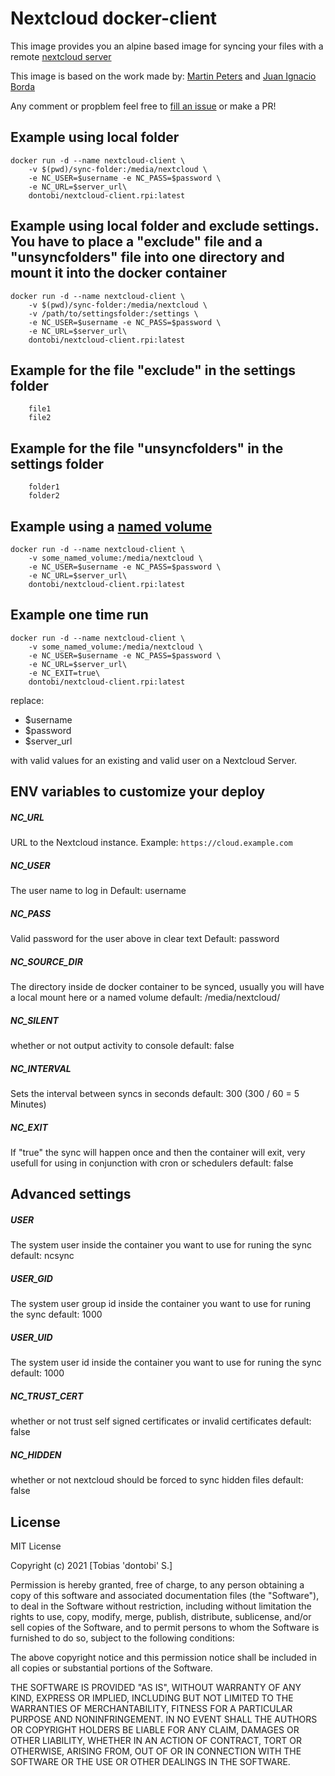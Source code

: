 # Nextcloud docker-client
This image provides you an alpine based image for syncing your files with a remote [nextcloud server ](https://nextcloud.com/)

This image is based on the work made by: [Martin Peters](https://github.com/FreakyBytes) and [Juan Ignacio Borda](https://github.com/juanitomint)

Any comment or propblem feel free to [fill an issue](https://github.com/dontobi/nextcloud-client.rpi/issues/new) or make a PR!

## Example using local folder
```
docker run -d --name nextcloud-client \
    -v $(pwd)/sync-folder:/media/nextcloud \
    -e NC_USER=$username -e NC_PASS=$password \
    -e NC_URL=$server_url\
    dontobi/nextcloud-client.rpi:latest
```

## Example using local folder and exclude settings. You have to place a "exclude" file and a "unsyncfolders" file into one directory and mount it into the docker container
```
docker run -d --name nextcloud-client \
    -v $(pwd)/sync-folder:/media/nextcloud \
    -v /path/to/settingsfolder:/settings \
    -e NC_USER=$username -e NC_PASS=$password \
    -e NC_URL=$server_url\
    dontobi/nextcloud-client.rpi:latest
```

## Example for the file "exclude" in the settings folder
```
    file1
    file2
```

## Example for the file "unsyncfolders" in the settings folder
```
    folder1
    folder2
```

## Example using a [named volume](https://docs.docker.com/storage/volumes/)
```
docker run -d --name nextcloud-client \
    -v some_named_volume:/media/nextcloud \
    -e NC_USER=$username -e NC_PASS=$password \
    -e NC_URL=$server_url\
    dontobi/nextcloud-client.rpi:latest
```

## Example one time run
```
docker run -d --name nextcloud-client \
    -v some_named_volume:/media/nextcloud \
    -e NC_USER=$username -e NC_PASS=$password \
    -e NC_URL=$server_url\
    -e NC_EXIT=true\
    dontobi/nextcloud-client.rpi:latest
```

replace:
 * $username
 * $password 
 * $server_url 
 
 with valid values for an existing and valid user on a Nextcloud Server.

## ENV variables to customize your deploy
##### NC_URL
URL to the Nextcloud instance. Example: `https://cloud.example.com`

##### NC_USER
The user name to log in
Default: username

##### NC_PASS 
Valid password for the user above in clear text
Default: password

##### NC_SOURCE_DIR
The directory inside de docker container to be synced, usually you will have a local mount here or a named volume
default: /media/nextcloud/

##### NC_SILENT
whether or not output activity to console
default: false

##### NC_INTERVAL
Sets the interval between syncs in seconds
default: 300 (300 / 60 = 5 Minutes)

##### NC_EXIT
If "true" the sync will happen once and then the container will exit, very usefull for using in conjunction with cron or schedulers
default: false


## Advanced settings
##### USER
The system user inside the container you want to use for runing the sync
default: ncsync

##### USER_GID
The system user group id inside the container you want to use for runing the sync
default: 1000

##### USER_UID
The system user id inside the container you want to use for runing the sync
default: 1000

##### NC_TRUST_CERT
whether or not trust self signed certificates or invalid certificates
default: false

##### NC_HIDDEN
whether or not nextcloud should be forced to sync hidden files
default: false


## License
MIT License

Copyright (c) 2021 [Tobias 'dontobi' S.]

Permission is hereby granted, free of charge, to any person obtaining a copy
of this software and associated documentation files (the "Software"), to deal
in the Software without restriction, including without limitation the rights
to use, copy, modify, merge, publish, distribute, sublicense, and/or sell
copies of the Software, and to permit persons to whom the Software is
furnished to do so, subject to the following conditions:

The above copyright notice and this permission notice shall be included in all
copies or substantial portions of the Software.

THE SOFTWARE IS PROVIDED "AS IS", WITHOUT WARRANTY OF ANY KIND, EXPRESS OR
IMPLIED, INCLUDING BUT NOT LIMITED TO THE WARRANTIES OF MERCHANTABILITY,
FITNESS FOR A PARTICULAR PURPOSE AND NONINFRINGEMENT. IN NO EVENT SHALL THE
AUTHORS OR COPYRIGHT HOLDERS BE LIABLE FOR ANY CLAIM, DAMAGES OR OTHER
LIABILITY, WHETHER IN AN ACTION OF CONTRACT, TORT OR OTHERWISE, ARISING FROM,
OUT OF OR IN CONNECTION WITH THE SOFTWARE OR THE USE OR OTHER DEALINGS IN THE
SOFTWARE.
